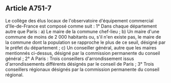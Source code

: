 Article A751-7
----
Le collège des élus locaux de l'observatoire d'équipement commercial
d'Ile-de-France est composé comme suit : 1° Dans chaque département autre que
Paris : a) Le maire de la commune chef-lieu ; b) Un maire d'une commune de moins
de 2 000 habitants ou, s'il n'en existe pas, le maire de la commune dont la
population se rapproche le plus de ce seuil, désigné par le préfet du
département ; c) Un conseiller général, autre que les maires mentionnés
ci-dessus, désigné par la commission permanente du conseil général ; 2° A Paris
: Trois conseillers d'arrondissement issus d'arrondissements différents désignés
par le conseil de Paris ; 3° Trois conseillers régionaux désignés par la
commission permanente du conseil régional.

